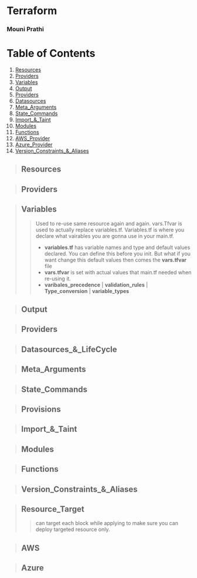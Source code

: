 # Terraform
### Mouni Prathi
# Table of Contents
1. [Resources](#Resources)
2. [Providers](#Providers)
3. [Variables](#Variables)
3. [Output](#Output)
3. [Providers](#Providers)
3. [Datasources](#Datasources_&_LifeCycle)
3. [Meta_Arguments](#Meta_Arguments)
3. [State_Commands](#State_Commands)
3. [Import_&_Taint](#Import_&_Taint)
3. [Modules](#Modules)
3. [Functions](#Functions)
3. [AWS_Provider](#AWS)
3. [Azure_Provider](#Azure)
3. [Version_Constraints_&_Aliases](#Version_Constraints_&_Aliases)


> ## Resources

> ## Providers

> ## Variables
>> Used to re-use same resource again and again. vars.Tfvar is used to actually replace variables.tf.
Variables.tf is where you declare what vairables you are gonna use in your main.tf. 
>> * __variables.tf__ has variable names and type and default values declared. You can define this before you init. But what if you want change this default values then comes the __vars.tfvar__ file
>> * __vars.tfvar__ is set with actual values that main.tf needed when re-using it.
>> * __varibales_precedence__ | __validation_rules__ | __Type_conversion__ | __variable_types__

> ## Output

> ## Providers

> ## Datasources_&_LifeCycle 

> ## Meta_Arguments

> ## State_Commands

> ## Provisions

> ## Import_&_Taint

> ## Modules

> ## Functions

> ## Version_Constraints_&_Aliases

> ## Resource_Target
> > can target each block while applying to make sure you can deploy targeted resource only. 

> ## AWS

> ## Azure


